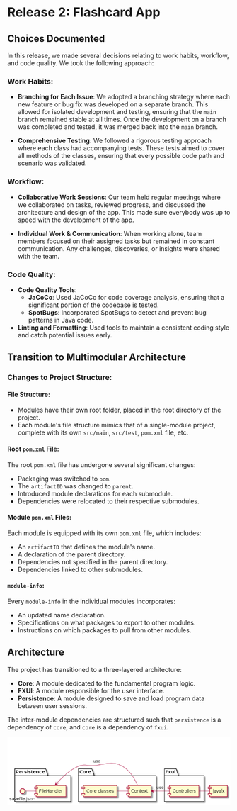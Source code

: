 # Release 2: Flashcard App

## Choices Documented

In this release, we made several decisions relating to work habits, workflow, and code quality. We took the following approach:

### Work Habits:

- **Branching for Each Issue**: We adopted a branching strategy where each new feature or bug fix was developed on a separate branch. This allowed for isolated development and testing, ensuring that the `main` branch remained stable at all times. Once the development on a branch was completed and tested, it was merged back into the `main` branch.
  
- **Comprehensive Testing**: We followed a rigorous testing approach where each class had accompanying tests. These tests aimed to cover all methods of the classes, ensuring that every possible code path and scenario was validated. 

### Workflow:
- **Collaborative Work Sessions**: Our team held regular meetings where we collaborated on tasks, reviewed progress, and discussed the architecture and design of the app. This made sure everybody was up to speed with the development of the app.

- **Individual Work & Communication**: When working alone, team members focused on their assigned tasks but remained in constant communication. Any challenges, discoveries, or insights were shared with the team.


### Code Quality:
- **Code Quality Tools**: 
  - **JaCoCo**: Used JaCoCo for code coverage analysis, ensuring that a significant portion of the codebase is tested.
  - **SpotBugs**: Incorporated SpotBugs to detect and prevent bug patterns in Java code.
- **Linting and Formatting**: Used tools to maintain a consistent coding style and catch potential issues early.

## Transition to Multimodular Architecture

### Changes to Project Structure:

#### File Structure:
- Modules have their own root folder, placed in the root directory of the project.
- Each module's file structure mimics that of a single-module project, complete with its own `src/main`, `src/test`, `pom.xml` file, etc.

#### Root `pom.xml` File:
The root `pom.xml` file has undergone several significant changes:
- Packaging was switched to `pom`.
- The `artifactID` was changed to `parent`.
- Introduced module declarations for each submodule.
- Dependencies were relocated to their respective submodules.

#### Module `pom.xml` Files:
Each module is equipped with its own `pom.xml` file, which includes:
- An `artifactID` that defines the module's name.
- A declaration of the parent directory.
- Dependencies not specified in the parent directory.
- Dependencies linked to other submodules.

#### `module-info`:
Every `module-info` in the individual modules incorporates:
- An updated name declaration.
- Specifications on what packages to export to other modules.
- Instructions on which packages to pull from other modules.

## Architecture

The project has transitioned to a three-layered architecture:
- **Core**: A module dedicated to the fundamental program logic.
- **FXUI**: A module responsible for the user interface.
- **Persistence**: A module designed to save and load program data between user sessions.

The inter-module dependencies are structured such that `persistence` is a dependency of `core`, and `core` is a dependency of `fxui`.

![Architecture Diagram](architecture.png)
